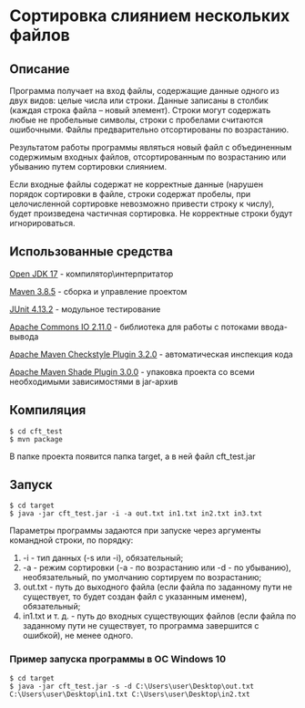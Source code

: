 # Сортировка слиянием нескольких файлов
<h2>Описание</h2>
<p>Программа получает на вход файлы, содержащие данные одного из двух видов: целые числа или строки. Данные записаны
в столбик (каждая строка файла – новый элемент). Строки могут содержать любые не пробельные
символы, строки с пробелами считаются ошибочными. Файлы предварительно отсортированы по возрастанию.</p>
<p>Результатом работы программы являться новый файл с объединенным содержимым
входных файлов, отсортированным по возрастанию или убыванию путем сортировки слиянием.</p>
<p>Если входные файлы содержат не корректные данные (нарушен порядок сортировки в файле, строки содержат пробелы, при целочисленной сортировке невозможно привести строку к числу), будет произведена частичная сортировка. Не корректные строки будут игнорироваться.
</p>

<h2>Использованные средства</h2>
<p><a href="https://www.oracle.com/java/technologies/javase-jdk15-downloads.html" target="_blank">Open JDK 17</a> - компилятор\интерпритатор</p>
<p><a href="https://maven.apache.org/index.html" target="_blank">Maven 3.8.5</a> - сборка и управление проектом</p>
<p><a href="https://mvnrepository.com/artifact/junit/junit/4.13" target="_blank">JUnit 4.13.2</a> - модульное тестирование</p>
<p><a href="https://mvnrepository.com/artifact/commons-io/commons-io/2.11.0" target="_blank">Apache Commons IO 2.11.0</a> - библиотека для работы с потоками ввода-вывода</p>
<p><a href="https://mvnrepository.com/artifact/org.apache.maven.plugins/maven-checkstyle-plugin" target="_blank">Apache Maven Checkstyle Plugin 3.2.0</a> - автоматическая инспекция кодa</p>
<p><a href="https://maven.apache.org/plugins/maven-shade-plugin/" target="_blank">Apache Maven Shade Plugin 3.0.0</a> - упаковка проекта со всеми необходимыми зависимостями в jar-архив</p>

<h2>Компиляция</h2>
<pre>
<code>$ cd cft_test
$ mvn package</code>
</pre>
В папке проекта появится папка target, a в ней файл cft_test.jar

<h2>Запуск</h2>
<pre>
<code>$ cd target
$ java -jar cft_test.jar -i -a out.txt in1.txt in2.txt in3.txt</code>
</pre>
<p>Параметры программы задаются при запуске через аргументы командной строки, по порядку:</p>
<ol>
    <li>-i - тип данных (-s или -i), обязательный;</li>
    <li>-a - режим сортировки (-a - по возрастанию или -d - по убыванию), необязательный, по умолчанию сортируем по возрастанию;</li>
    <li>out.txt - путь до выходного файла (если файла по заданному пути не существует, то будет создан файл с указанным именем), обязательный;</li>
    <li>in1.txt и т. д. - путь до входных существующих файлов (если файла по заданному пути не существует, то программа завершится с ошибкой), не менее одного.</li>
</ol>

<h3>Пример запуска программы в ОС Windows 10</h3>
<pre>
<code>$ cd target
$ java -jar cft_test.jar -s -d C:\Users\user\Desktop\out.txt C:\Users\user\Desktop\in1.txt C:\Users\user\Desktop\in2.txt</code>
</pre>

